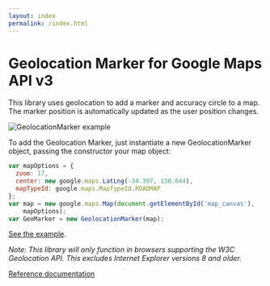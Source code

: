 ```yaml
---
layout: index
permalink: /index.html
---
```


# Geolocation Marker for Google Maps API v3
 
This library uses geolocation to add a marker and accuracy circle to a map. The marker position is automatically updated as the user position changes.

![GeolocationMarker example](http://chadkillingsworth.github.io/geolocation-marker/images/example.png)

To add the Geolocation Marker, just instantiate a new GeolocationMarker object, passing the constructor your map object:

```JavaScript
var mapOptions = {
  zoom: 17,
  center: new google.maps.LatLng(-34.397, 150.644),
  mapTypeId: google.maps.MapTypeId.ROADMAP
};
var map = new google.maps.Map(document.getElementById('map_canvas'),
    mapOptions);
var GeoMarker = new GeolocationMarker(map);
```

[See the example](http://chadkillingsworth.github.io/geolocation-marker/example.html).

*Note: This library will only function in browsers supporting the W3C Geolocation API. This excludes Internet Explorer versions 8 and older.*

[Reference documentation](http://chadkillingsworth.github.io/geolocation-marker/reference.html)
